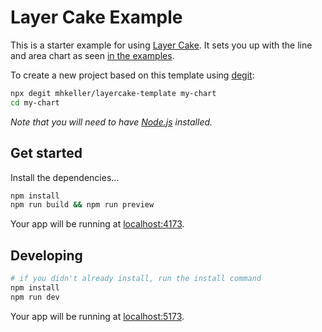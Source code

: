 Layer Cake Example
===

This is a starter example for using [Layer Cake](https://layercake.graphics). It sets you up with the line and area chart as seen [in the examples](https://layercake.graphics/example/Line). 

To create a new project based on this template using [degit](https://github.com/Rich-Harris/degit):

```bash
npx degit mhkeller/layercake-template my-chart
cd my-chart
```

*Note that you will need to have [Node.js](https://nodejs.org) installed.*

## Get started

Install the dependencies...

```bash
npm install
npm run build && npm run preview
```

Your app will be running at [localhost:4173](http://localhost:4173).

## Developing

```sh
# if you didn't already install, run the install command
npm install
npm run dev
```

Your app will be running at [localhost:5173](http://localhost:5173).
